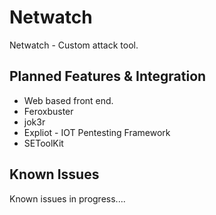 # Netwatch

Netwatch - Custom attack tool.

## Planned Features & Integration
- Web based front end.
- Feroxbuster 
- jok3r
- Expliot - IOT Pentesting Framework
- SEToolKit


## Known Issues
Known issues in progress....
